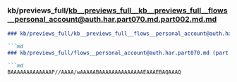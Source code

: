 ### kb/previews_full/kb__previews_full__kb__previews_full__flows__personal_account@auth.har.part070.md.part002.md.md

```md
### kb/previews_full/kb__previews_full__flows__personal_account@auth.har.part070.md.part002.md

```md
### kb/previews_full/flows__personal_account@auth.har.part070.md (part 002)

```md
BAAAAAAAAAAAAAP//AAAA/wAAAAABAAAAAAAAAAAAAAEAAAEBAQAAAQ
```

```

```

```
